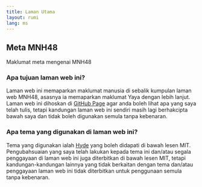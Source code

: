```yaml
---
title: Laman Utama
layout: rumi
lang: ms
---
```


## Meta MNH48

Maklumat meta mengenai MNH48


### Apa tujuan laman web ini?

Laman web ini memaparkan maklumat manusia di sebalik kumpulan laman web MNH48, asasnya ia memaparkan maklumat Yaya dengan lebih lanjut. Laman web ini dihoskan di [GitHub Page](https://github.com/MuhdNurHidayat/meta.mnh48.moe) agar anda boleh lihat apa yang saya telah tulis, tetapi kandungan laman web ini sendiri masih lagi berhakcipta bawah saya dan tidak boleh digunakan semula tanpa kebenaran.


### Apa tema yang digunakan di laman web ini?

Tema yang digunakan ialah [Hyde](https://github.com/poole/hyde) yang boleh didapati di bawah lesen MIT. Pengubahsuaian yang saya telah lakukan kepada tema ini dan/atau segala penggayaan di laman web ini juga diterbitkan di bawah lesen MIT, tetapi kandungan-kandungan lainnya yang tidak berkaitan dengan tema dan/atau penggayaan laman web ini tidak diterbitkan untuk penggunaan semula tanpa kebenaran.
